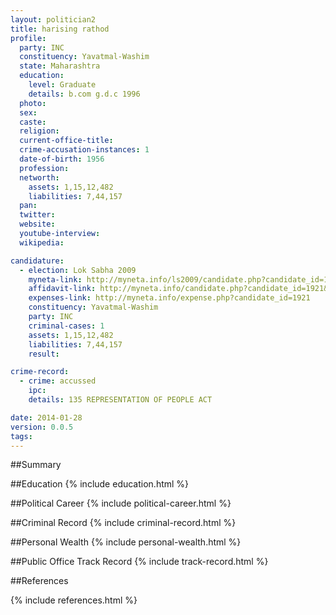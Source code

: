 ```yaml
---
layout: politician2
title: harising rathod
profile: 
  party: INC
  constituency: Yavatmal-Washim
  state: Maharashtra
  education: 
    level: Graduate
    details: b.com g.d.c 1996
  photo: 
  sex: 
  caste: 
  religion: 
  current-office-title: 
  crime-accusation-instances: 1
  date-of-birth: 1956
  profession: 
  networth: 
    assets: 1,15,12,482
    liabilities: 7,44,157
  pan: 
  twitter: 
  website: 
  youtube-interview: 
  wikipedia: 

candidature: 
  - election: Lok Sabha 2009
    myneta-link: http://myneta.info/ls2009/candidate.php?candidate_id=1921
    affidavit-link: http://myneta.info/candidate.php?candidate_id=1921&scan=original
    expenses-link: http://myneta.info/expense.php?candidate_id=1921
    constituency: Yavatmal-Washim 
    party: INC
    criminal-cases: 1
    assets: 1,15,12,482
    liabilities: 7,44,157
    result:  

crime-record: 
  - crime: accussed
    ipc: 
    details: 135 REPRESENTATION OF PEOPLE ACT 

date: 2014-01-28
version: 0.0.5
tags: 
---
```

##Summary


##Education
{% include education.html %}


##Political Career
{% include political-career.html %}


##Criminal Record
{% include criminal-record.html %}


##Personal Wealth
{% include personal-wealth.html %}


##Public Office Track Record
{% include track-record.html %}


##References


{% include references.html %}